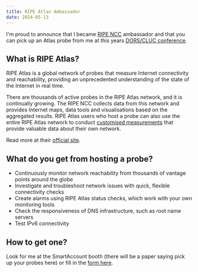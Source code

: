 ```yaml
---
title: RIPE Atlas Ambassador
date: 2024-05-13
---
```


I'm proud to announce that I became [RIPE NCC](https://www.ripe.net) ambassador and that you can pick up an Atlas probe from me at this years [DORS/CLUC conference](https://www.dorscluc.org).

## What is RIPE Atlas?

RIPE Atlas is a global network of probes that measure Internet connectivity and reachability, providing an unprecedented understanding of the state of the Internet in real time.

There are thousands of active probes in the RIPE Atlas network, and it is continually growing. The RIPE NCC collects data from this network and provides Internet maps, data tools and visualisations based on the aggregated results. RIPE Atlas users who host a probe can also use the entire RIPE Atlas network to conduct [customised measurements](https://atlas.ripe.net/about/customised-measurements) that provide valuable data about their own network.

Read more at their [official site](https://atlas.ripe.net/about/).

## What do you get from hosting a probe?

- Continuously monitor network reachability from thousands of vantage points around the globe
- Investigate and troubleshoot network issues with quick, flexible connectivity checks
- Create alarms using RIPE Atlas status checks, which work with your own monitoring tools
- Check the responsiveness of DNS infrastructure, such as root name servers
- Test IPv6 connectivity

## How to get one?

Look for me at the SmartAccount booth (there will be a paper saying pick up your probes here) or fill in the [form here](https://forms.gle/fL8z2dHyJ3bQUbZb8).
